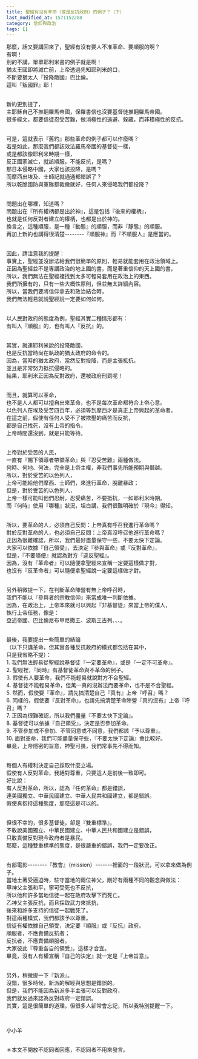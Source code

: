 ```yaml
---
title: 聖經有沒有革命（或是反抗政府）的例子？（下）
last_modified_at: 1571152288
category: 信仰與政治
tags: []
---
```


<p>那麼，話又要講回來了，聖經有沒有要人不准革命、要順服的啊？<br/>
有啊！<br/>
別的不講，單單耶利米書的例子就是啊！<br/>
猶太王國即將滅亡前，上帝透過先知耶利米的口，<br/>
不斷要猶太人『投降敵國』巴比倫。<br/>
這叫『叛國罪』耶！</p>
<p><br/>
新約更別提了，<br/>
主耶穌自己不推翻羅馬帝國，保羅書信也沒要基督徒推翻羅馬帝國。<br/>
很多經文，都要信徒忍受苦難，做消極性的逃避、躲藏，而非積極性的反抗。</p>
<p><br/>
可是，這就表示『舊約』那些革命的例子都可以作廢嗎？<br/>
若是如此，那麼我們都該效法羅馬帝國的基督徒一樣，<br/>
或是都該像耶利米時期一樣，<br/>
反正國家滅亡，就該順服，不能反抗，是嗎？<br/>
那日本侵略中國，大家也該投降，是嗎？<br/>
而摩西出埃及、士師記就通通都錯誤了？<br/>
所以乾脆國防與軍隊都裁撤就好，任何人來侵略我們都投降？</p>
<p><br/>
問題出在哪裡，知道嗎？<br/>
問題出在『所有權柄都是出於神』，這是包括『後來的權柄』，<br/>
也就是任何反對者建立的權柄，也都是出於神的。<br/>
換言之，這種順服，是一種『動態』的順服，而非『靜態』的順服。<br/>
再加上新約也講得很清楚--------『順服神』而『不順服人』是應當的。</p>
<p><br/>
因此，請注意我的提醒：<br/>
事實上，聖經並沒辦法給我們很簡單的原則，輕易就能套用在政治領域上。<br/>
正因為聖經並不是專講政治的地上國的書，而是著重信仰的天上國的書，<br/>
所以，我們無法在聖經裡找到太多可輕易套用在政治上的東西。<br/>
我們所擁有的，只有一些大概性原則，但並無太詳細內容。<br/>
所以，當我們要將信仰拿去和政治結合時，<br/>
我們無法輕易就說聖經說一定要如何如何。</p>
<p><br/>
以人民對政府的態度為例，聖經其實二種情形都有：<br/>
有叫人『順服』的，也有叫人『反抗』的。</p>
<p><br/>
其實，就連耶利米說的投降敵國，<br/>
也是反抗當時尚在執政的猶太政府的命令的。<br/>
因為，當時的猶太政府，當然反對投降，而是主張抵抗，<br/>
並且是非常努力抵抗侵略的。<br/>
結果，耶利米正因為反對政府，還被政府刑罰呢！</p>
<p><br/>
而且，就算可以革命，<br/>
也不是人人都可以擅自出來革命，也不是每次革命都符合上帝心意。<br/>
以色列人在埃及受苦四百年，必須等到摩西才是真正上帝興起的革命者。<br/>
在這之前，假使有任何人受不了被欺壓的痛苦而反抗，<br/>
都是自己找死，沒有上帝的指令。<br/>
上帝時間還沒到，就是只能等待。</p>
<p><br/>
上帝對於受苦的人民，<br/>
一直有『賜下領導者帶領革命』與『忍受苦難』兩種做法。<br/>
何時、何地、何法，完全是上帝主權，非我們事先所能預期與僭越。<br/>
所以，對於受苦的以色列人，<br/>
上帝可能給他們摩西、士師們，來進行革命，脫離暴政；<br/>
但是，對於受苦的以色列人，<br/>
上帝一樣可能叫他們忍耐，忍受痛苦，不要抵抗，一如耶利米時期。<br/>
而『何時』使用『哪種』狀況，坦白講，我們很難明確於『現今』得知。</p>
<p><br/>
所以，要革命的人，必須自己反問：上帝真有呼召我進行革命嗎？<br/>
對於反對革命的人，也必須自己反問：上帝真沒呼召他進行革命嗎？<br/>
正因為很難確認，所以，我們最好盡量保守一些，不要太快下定論。<br/>
大家可以依據『自己領受』，去決定『參與革命』或『反對革命』，<br/>
但是，『不要隨便』就認為對方『違反聖經』。<br/>
因為，沒有『革命者』可以隨便拿聖經來宣稱一定要這樣做才對，<br/>
也沒有『反革命者』可以隨便拿聖經說一定要這樣做才對。</p>
<p><br/>
另外稍微提一下，在判斷革命陣營有無上帝呼召時，<br/>
我們不能以『參與者的宗教信仰』來當成唯一判斷依據。<br/>
因為，在政治上，上帝本來就可以興起『非基督徒』來當上帝的僕人，<br/>
執行上帝任務，像是：<br/>
亞述帝國、巴比倫尼布甲尼撒王、波斯王古列、、、。</p>
<p><br/>
最後，我要提出一些簡單的結論<br/>
（以下只講革命，但其實各種反抗政府的模式都包括在其中，<br/>
只是我省略不提）：<br/>
1. 我們無法輕易從聖經說基督徒『一定要革命』，或是『一定不可革命』。<br/>
2. 聖經裡，『同時』有基督徒革命與不革命的例子。<br/>
3. 假使有人要革命，我們不能輕易就說對方不合聖經。<br/>
4. 基督徒不能輕易革命，但萬一真的沒辦法而要革命，也不是不合聖經。<br/>
5. 然而，假使要『革命』，請先搞清楚自己『真有』上帝『呼召』嗎？<br/>
6. 同樣的，假使要『反對革命』，也請先搞清楚革命陣營『真的沒有』上帝『呼召』嗎？<br/>
7. 正因為很難確認，所以我們盡量『不要太快下定論』。<br/>
8. 基督徒可以依據『自己領受』，決定是否參加革命。<br/>
9. 不管參加或不參加、不管同意或不同意，我們都該『予以尊重』。<br/>
10. 面對革命，我們可能盡量保守些，『不要太快下定論』會比較好。<br/>
畢竟，上帝隱密的旨意，神聖可畏，我們常事先不得而知。</p>
<p><br/>
每個人有權利決定自己採取什麼立場。<br/>
假使有人反對革命，我絕對尊重，只要這人是前後一致即可。<br/>
好比說：<br/>
有人反對革命，所以，認為『任何革命』都是錯誤，<br/>
連美國獨立、中華民國建立、中華人民共和國建立，都是錯誤。<br/>
假使真抱持這種態度，那麼這是可以的。</p>
<p><br/>
但很不幸的，很多基督徒，卻是『雙重標準』，<br/>
不敢說美國獨立、中華民國建立、中華人民共和國建立是錯誤，<br/>
只敢責備反對現今政府者是暴民。<br/>
那麼，這種雙重標準的態度，是很嚴重的錯誤，我們一定要改正。</p>
<p><br/>
有部電影--------『教會』（mission）-------裡面的一段狀況，可以拿來做為例子。<br/>
當地土著受逼迫時，駐守當地的兩位神父，剛好有兩種不同的觀念與做法：<br/>
甲神父主張和平，寧可受死也不反抗，<br/>
所以他和許多當地信徒一起在政府攻擊下而死亡。<br/>
乙神父主張反抗，而且採取武力來抵抗，<br/>
後來和許多支持的信徒一起戰死了。<br/>
對這兩種模式，我們都該予以尊重。<br/>
信徒有權依據自己領受，決定要『順服』或『反抗』政府。<br/>
順服者，不應責備反抗者；<br/>
反抗者，不應責備順服者。<br/>
大家彼此『尊重各自的領受』，這樣才合宜。<br/>
畢竟，沒有人有權宣稱『自己的決定』就一定是『上帝旨意』。</p>
<p><br/>
另外，稍微提一下『新派』。<br/>
沒錯，很多時候，新派的解經與思想是錯誤的。<br/>
但是，我們不能因為新派多半主張可以反對政府，<br/>
我們就反過來認為反對政府一定錯誤。<br/>
其實，這是很簡單的道理，但很多人卻常會忘記，所以我特別提醒一下。</p>
<p> </p>
<p>小小羊</p>
<p><br/>
＊本文不開放不認同者回應，不認同者不用來發言。</p>
